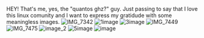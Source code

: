 HEY! That's me, yes, the "quantos ghz?" guy. 
Just passing to say that I love this linux comunity and I want to express my gratidude with some meaningless images.
![IMG_7342](https://github.com/user-attachments/assets/26d8bf36-7946-40ff-b5c5-01df70e269e7)
![1image](https://github.com/user-attachments/assets/10895e67-3833-4f20-b1e0-b1a0326175db)
![3image](https://github.com/user-attachments/assets/828842a2-8341-492b-b52a-11235f0b33cd)
![IMG_7449](https://github.com/user-attachments/assets/a2545d4a-9e66-4993-9b72-0f82ee175145)
![IMG_7475](https://github.com/user-attachments/assets/f712d915-46df-4638-add1-3872e4e34424)
![image_2](https://github.com/user-attachments/assets/907f5182-54f8-4b53-8383-eacbafab0a04)
![5image](https://github.com/user-attachments/assets/b559c0d8-7ab2-4b52-b6da-d066ce9e1ec2)
![image](https://github.com/user-attachments/assets/18e7bcea-a509-4749-9914-965cad88e73b)

